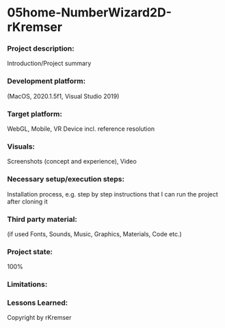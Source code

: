 # 05home-NumberWizard2D-rKremser

### Project description: 
Introduction/Project summary 

### Development platform: 
(MacOS, 2020.1.5f1, Visual Studio 2019)

### Target platform: 
WebGL, Mobile, VR Device incl. reference resolution 

### Visuals: 
Screenshots (concept and experience), Video

### Necessary setup/execution steps: 
Installation process, e.g. step by step instructions that I can run the project after cloning it

### Third party material: 
(if used Fonts, Sounds, Music, Graphics, Materials, Code etc.)

### Project state: 
100%

### Limitations: 

### Lessons Learned: 

Copyright by rKremser
